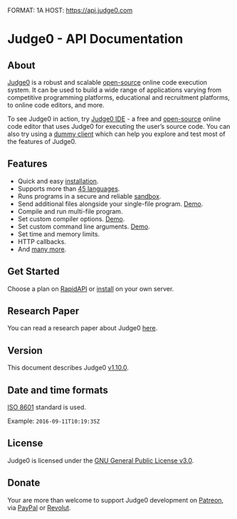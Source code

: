 FORMAT: 1A
HOST: https://api.judge0.com

# Judge0 - API Documentation
<!-- include(hostname.html) -->
<!-- include(style.html) -->

## About
[Judge0](https://api.judge0.com) is a robust and scalable [open-source](https://github.com/judge0/api) online code execution system. It can be used to build a wide range of applications varying from competitive programming platforms, educational and recruitment platforms, to online code editors, and more.

To see Judge0 in action, try [Judge0 IDE](https://ide.judge0.com) - a free and [open-source](https://github.com/judge0/ide) online code editor that uses Judge0 for executing the user’s source code. You can also try using a [dummy client](/dummy-client.html) which can help you explore and test most of the features of Judge0.

## Features
- Quick and easy [installation](https://github.com/judge0/api#installation).
- Supports more than [45 languages](https://github.com/judge0/api-base#supported-languages).
- Runs programs in a secure and reliable [sandbox](https://github.com/ioi/isolate).
- Send additional files alongside your single-file program. [Demo](https://asciinema.org/a/318548).
- Compile and run multi-file program.
- Set custom compiler options. [Demo](https://ide.judge0.com/?PfcV).
- Set custom command line arguments. [Demo](https://ide.judge0.com/?E68R).
- Set time and memory limits.
- HTTP callbacks.
- And [many more](https://api.judge0.com/#submissions-submission).

## Get Started
Choose a plan on [RapidAPI](https://rapidapi.com/hermanzdosilovic/api/judge0/pricing) or [install](https://github.com/judge0/api#installation) on your own server.

## Research Paper
You can read a research paper about Judge0 [here](https://minio.judge0.com/public/paper.jpg).

## Version
This document describes Judge0 [v1.10.0](https://github.com/judge0/api/tree/v1.10.0).

## Date and time formats
[ISO 8601](https://en.wikipedia.org/wiki/ISO_8601) standard is used.

Example: `2016-09-11T10:19:35Z`

## License
Judge0 is licensed under the [GNU General Public License v3.0](https://github.com/judge0/api/blob/master/LICENSE).

## Donate
Your are more than welcome to support Judge0 development on [Patreon](https://www.patreon.com/hermanzdosilovic), via [PayPal](https://paypal.me/hermanzdosilovic) or [Revolut](https://pay.revolut.com/profile/hermancy5).

<br>

<!-- include(authentication/authentication.md) -->
<!-- include(authorization/authorization.md) -->
<!-- include(submissions/submissions.md) -->
<!-- include(statuses_and_languages/statuses_and_languages.md) -->
<!-- include(system_and_configuration/system_and_configuration.md) -->
<!-- include(statistics/statistics.md) -->
<!-- include(health_check/health_check.md) -->
<!-- include(information/information.md) -->
